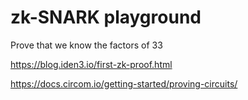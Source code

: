 # zk-SNARK playground

Prove that we know the factors of 33

https://blog.iden3.io/first-zk-proof.html

https://docs.circom.io/getting-started/proving-circuits/
